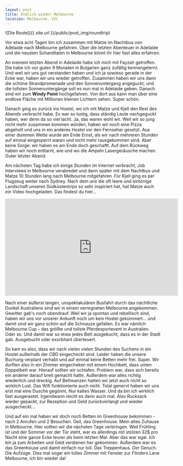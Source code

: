 ```yaml
---
layout: post
title: Endlich wieder Melbourne
location: Melbourne, VIC
---
```


![Die Route]({{ site.url }}/public/post_img/roundtrip)

Vor etwa acht Tagen bin ich zusammen mit Matze im Nachtbus von Adelaide nach Melbourne gefahren. Über die letzten Abenteuer in Adelaide und die neusten Schandtaten in Melbourne könnt ihr hier fast alles erfahren.

An meinem letzten Abend in Adelaide habe ich mich mit Fayzah getroffen. Die habe ich vor guten 9 Monaten in Bulgarien ganz zufällig kennengelernt. Und weil wir uns gut verstanden haben und ich ja sowieso gerade in der Ecke war, haben wir uns wieder getroffen. Zusammen haben wir uns dann die schöne Strandpromenade und den Sonnenuntergang angeguckt; und die tollsten Sonnenuntergänge soll es nun mal in Adelaide geben. Danach sind wir zum **Windy Point** hochgefahren. Von dort aus kann man über eine endlose Fläche mit Millionen kleinen Lichtern sehen. Super schön.

Danach ging es zurück ins Hostel, wo ich mit Matze und Kjell den Rest des Abends verbracht habe. Es war so lustig, dass ständig Leute nachgeguckt haben, wer denn da so viel lacht. Ja, das waren wohl wir. Weil wir so jung nicht mehr zusammen kommen würden, haben wir noch eine Pizza abgeholt und uns in ein anderes Hostel vor den Fernseher gesetzt. Aus einer dummen Wette wurde am Ende Ernst, als wir nach mehreren Stunden auf einmal eingesperrt waren und nicht mehr rausgekommen sind. Aber keine Sorge: wir haben es am Ende doch geschaftt. Auf dem Rückweg haben wir noch enttarnt, wie und wo die Ampeln Lasergeräusche machen. Guter letzter Abend.

Am nächsten Tag habe ich einige Stunden im Internet verbracht, Job Interviews in Melbourne verabredet und dann später mit dem Nachtbus und Matze 10 Stunden lang nach Melbourne mitgefahren. Für Kjell ging es per Flugzeug weiter nach Sydney. Nach dem uns die oft leere und eintönige Landschaft unseres Südküstentrips so sehr inspiriert hat, hat Matze auch ein Video hochgeladen. Das findest du hier...

<iframe width="560" height="315" src="https://www.youtube.com/embed/TMCxVrBr42I" frameborder="0" allowfullscreen></iframe>

Nach einer äußerst langen, unspektakulären Busfahrt durch das nächtliche Dunkel Australiens sind wir in einem verregneten Melbourne angekommen. Gewitter gab's noch obendrauf. Weil wir ja spontan und rebellisch sind, haben wir uns vor unserer Ankunft noch um kein Hostel gekümmert... und damit sind wir ganz schön auf die Schnauze gefallen. Es war nämlich Melbourne Cup - das größte und tollste Pferdesportevent in Australien. Oder so. Und damit war so etwa jedes Bett ausgebucht, dass es in der Stadt gab. Ausgebucht oder exorbitant überteuert.

So kam es also, dass wir nach vielen vielen Stunden des Suchens in ein Hostel außerhalb der CBD eingecheckt sind. Leider haben die unsere Buchung verplant verhabt und auf einmal keine Betten mehr frei. Super. Wir durften also in ein Zimmer eingecheken mit einem Hochbett, dass unten Doppelbett war. Hierauf sollten wir schlafen. Problem war, dass sich bereits ein anderer darauf breit gemacht hatte. Außerdem war alles richtig wiederlich und dreckig. Auf Bettwanzen hatten wir jetzt auch nicht so wirklich Lust. Das Wifi funktionierte auch nicht. Total genervt haben wir uns erst mal eine Dusche gegönnt. Nur kaltes Wasser. Und da bin ich wirklich fast ausgerastet. Irgendwann reicht es dann auch mal. Also Rucksack wieder gepackt, zur Rezeption und Geld zurückverlangt und wieder ausgecheckt...

Und auf ein mal haben wir doch noch Betten im Greenhouse bekommen - nach 2 Anrufen und 2 Besuchen. Geil, das Greenhouse. Mein altes Zuhause in Melbourne. Hier sollten wir die nächsten Tage verbringen. Weil Frühling ist und der Sommer vor der Tür steht, war es allerdings mit stolzen 32$ pro Nacht eine ganze Ecke teurer als beim letzten Mal. Aber das war egal. Ich bin ja zum Arbeiten und Geld verdienen her gekommen. Außerdem war es das Greenhouse und damit einfach nur toll. Das Treppenhaus. Der Geruch. Die Aufzüge. Dies mal sogar ein tolles Zimmer mit Fenster zur Flinders Lane. Melbourne, ich bin wieder da!

